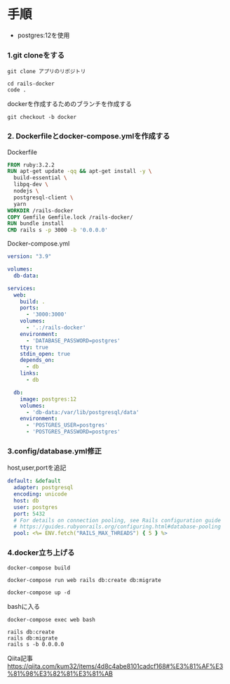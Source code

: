 # 手順
-  postgres:12を使用

### 1.git cloneをする
```
git clone アプリのリポジトリ
```

```
cd rails-docker
code .
```

dockerを作成するためのブランチを作成する
```
git checkout -b docker
```

### 2. Dockerfileとdocker-compose.ymlを作成する
Dockerfile
```Dockerfile
FROM ruby:3.2.2
RUN apt-get update -qq && apt-get install -y \
  build-essential \
  libpq-dev \
  nodejs \
  postgresql-client \
  yarn
WORKDIR /rails-docker
COPY Gemfile Gemfile.lock /rails-docker/
RUN bundle install
CMD rails s -p 3000 -b '0.0.0.0'
```
Docker-compose.yml
```Docker-compose.yml
version: "3.9"

volumes:
  db-data:

services:
  web:
    build: .
    ports:
      - '3000:3000'
    volumes:
      - '.:/rails-docker'
    environment:
      - 'DATABASE_PASSWORD=postgres'
    tty: true
    stdin_open: true
    depends_on:
      - db
    links:
      - db

  db:
    image: postgres:12
    volumes:
      - 'db-data:/var/lib/postgresql/data'
    environment:
      - 'POSTGRES_USER=postgres'
      - 'POSTGRES_PASSWORD=postgres'
```

### 3.config/database.yml修正
host,user,portを追記
```database.yml
default: &default
  adapter: postgresql
  encoding: unicode
  host: db
  user: postgres
  port: 5432
  # For details on connection pooling, see Rails configuration guide
  # https://guides.rubyonrails.org/configuring.html#database-pooling
  pool: <%= ENV.fetch("RAILS_MAX_THREADS") { 5 } %>
```

### 4.docker立ち上げる
```
docker-compose build
```
```
docker-compose run web rails db:create db:migrate
```
```
docker-compose up -d
```
bashに入る
```
docker-compose exec web bash
```
```
rails db:create
rails db:migrate
rails s -b 0.0.0.0
```

Qiita記事
https://qiita.com/kum32/items/4d8c4abe8101cadcf168#%E3%81%AF%E3%81%98%E3%82%81%E3%81%AB

